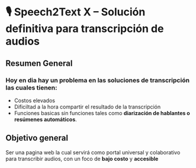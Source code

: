 # 🎙️ Speech2Text X – Solución definitiva para transcripción de audios

## Resumen General

### Hoy en dia hay un problema en las soluciones de transcripción las cuales tienen:
* Costos elevados
* Dificiltad a la hora compartir el resultado de la transcripción
* Funciones basicas sin funciones tales como **diarización de hablantes o resúmenes automáticos**.

## Objetivo general

Ser una pagina web la cual servirá como portal universal y colaborativo para transcribir audios, con un foco de **bajo costo** y **accesible**
